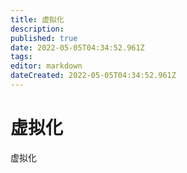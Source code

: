 ```yaml
---
title: 虚拟化
description: 
published: true
date: 2022-05-05T04:34:52.961Z
tags: 
editor: markdown
dateCreated: 2022-05-05T04:34:52.961Z
---
```


# 虚拟化
虚拟化